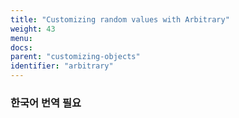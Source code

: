 ```yaml
---
title: "Customizing random values with Arbitrary"
weight: 43
menu:
docs:
parent: "customizing-objects"
identifier: "arbitrary"
---
```


### 한국어 번역 필요

